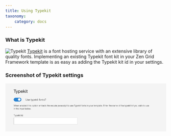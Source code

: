 ```yaml
---
title: Using Typekit
taxonomy:
    category: docs
---
```


### What is Typekit

![Typekit](http://docs.joomlabamboo.com/zen-grid-framework-4/images/typekit/typekit.jpeg)
<a href="https://typekit.com/">Typekit</a> is a font hosting service with an extensive library of quality fonts. Implementing an existing Typekit font kit in your Zen Grid Framework template is as easy as adding the Typekit kit id in your settings.

### Screenshot of Typekit settings
![Using Typekit](/images/typekit/using-typekit.png)
 
